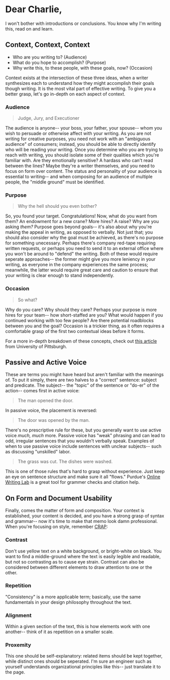 # Dear Charlie,
I won't bother with introductions or conclusions. You know why I'm writing this, read on and learn.

## Context, Context, Context

- Who are you writing to? (Audience)
- What do you hope to accomplish? (Purpose)
- Why write this, to these people, with these goals, now? (Occasion)

Context exists at the intersection of these three ideas, when a writer synthesizes each to understand how they might accomplish their goals though writing. It is the most vital part of effective writing. To give you a better grasp, let's go in-depth on each aspect of context. 

### Audience

> Judge, Jury, and Executioner

The audience is anyone-- your boss, your father, your spouse-- whom you wish to persuade or otherwise affect with your writing. As you are not writing for creative purposes, you need not work with an "ambiguous audience" of consumers; instead, you should be able to directly identify who will be reading your writing. Once you determine who you are trying to reach with writing, you should isolate some of their qualities which you're familiar with. Are they emotionally sensitive? A hardass who can't read between the lines? Maybe they're a writer themselves, and you need to focus on form over content. The status and personality of your audience is essential to writing-- and when composing for an audience of multiple people, the "middle ground" must be identified. 

### Purpose

> Why the hell should you even bother?

So, you found your target. Congratulations! Now, what do you want from them? An endowment for a new crane? More hires? A raise? Why are you asking _them?_ Purpose goes beyond goals-- it's also about why you're making the appeal in writing, as opposed to verbally. Not just that; you should also consider why the goal must be achieved, as there's no purpose for something unecessary. Perhaps there's company red-tape requiring written requests, or perhaps you need to send it to an external office where you won't be around to "defend" the writing. Both of these would require seperate approaches-- the former might give you more leniency in your writing, as everyone in the company experiences the same process; meanwhile, the latter would require great care and caution to ensure that your writing is clear enough to stand independently. 

### Occasion

> So what?

Why do you care? Why should they care? Perhaps your purpose is more hires for your team-- how short-staffed are you? What would happen if you continued working with too few people? Are there potential roadblocks between you and the goal? Occasion is a trickier thing, as it often requires a comfortable grasp of the first two contextual ideas before it forms. 

For a more in-depth breakdown of these concepts, check out [this article](https://www.comm.pitt.edu/approaching-speaking-situation-audience-occasion-purpose) from University of Pittsburgh.

## Passive and Active Voice
These are terms you might have heard but aren't familiar with the meanings of. To put it simply, there are two halves to a "correct" sentence: subject and predicate. The subject-- the "topic" of the sentence or "do-er" of the action-- comes first in active voice:
> The man opened the door.

In passive voice, the placement is reversed:
>The door was opened by the man.

There's no prescriptive rule for these, but you generally want to use active voice _much, much_ more. Passive voice has "weak" phrasing and can lead to odd, irregular sentences that you wouldn't verbally speak. Examples of when to use passive voice include sentences with unclear subjects-- such as discussing "unskilled" labor.
>The grass was cut.
The dishes were washed.

This is one of those rules that's hard to grasp without experience. Just keep an eye on sentence structure and make sure it all "flows." Purdue's [Online Writing Lab](https://owl.purdue.edu/owl/general_writing/grammar/) is a great tool for grammer checks and citation help. 
## On Form and Document Usability
Finally, comes the matter of form and composition. Your context is established, your content is decided, and you have a strong grasp of syntax and grammar-- now it's time to make that memo look damn professional. When you're focusing on style, remember [CRAP](https://www.presentationzen.com/chapter6_spread.pdf):
### Contrast
Don't use yellow text on a white background, or bright-white on black. You want to find a middle-ground where the text is easily legible and readable, but not so contrasting as to cause eye strain. Contrast can also be considered between different elements to draw attention to one or the other.
### Repetition
"Consistency" is a more applicable term; basically, use the same fundamentals in your design philosophy throughout the text. 
### Alignment
Within a given section of the text, this is how elements work with one another-- think of it as repetition on a smaller scale. 
### Proxemity
This one should be self-explanatory: related items should be kept together, while distinct ones should be seperated. I'm sure an engineer such as yourself understands organizational principles like this-- just translate it to the page. 
